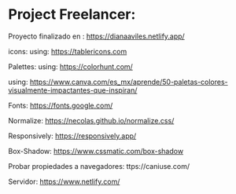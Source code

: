 # Project Freelancer:
Proyecto finalizado en : https://dianaaviles.netlify.app/


icons:
using: https://tablericons.com

Palettes:
using: https://colorhunt.com/

using: https://www.canva.com/es_mx/aprende/50-paletas-colores-visualmente-impactantes-que-inspiran/


Fonts:
https://fonts.google.com/

Normalize:
https://necolas.github.io/normalize.css/


Responsively:
https://responsively.app/

Box-Shadow:
https://www.cssmatic.com/box-shadow

Probar propiedades a navegadores:
ttps://caniuse.com/


Servidor:
https://www.netlify.com/
